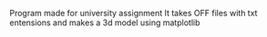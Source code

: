 Program made for university assignment
It takes OFF files with txt entensions and makes a 3d model using matplotlib
